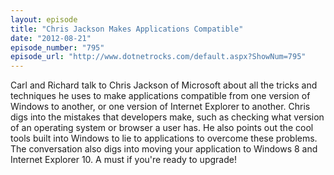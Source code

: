 ```yaml
---
layout: episode
title: "Chris Jackson Makes Applications Compatible"
date: "2012-08-21"
episode_number: "795"
episode_url: "http://www.dotnetrocks.com/default.aspx?ShowNum=795"
---
```


Carl and Richard talk to Chris Jackson of Microsoft about all the tricks and techniques he uses to make applications compatible from one version of Windows to another, or one version of Internet Explorer to another. Chris digs into the mistakes that developers make, such as checking what version of an operating system or browser a user has. He also points out the cool tools built into Windows to lie to applications to overcome these problems. The conversation also digs into moving your application to Windows 8 and Internet Explorer 10. A must if you're ready to upgrade!
